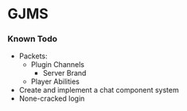 # GJMS

### Known Todo
 - Packets:
   - Plugin Channels
     - Server Brand
   - Player Abilities
 - Create and implement a chat component system
 - None-cracked login